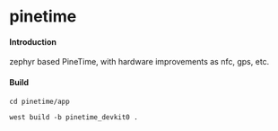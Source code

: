 # pinetime

#### Introduction
zephyr based PineTime, with hardware improvements as nfc, gps, etc.

#### Build
```
cd pinetime/app

west build -b pinetime_devkit0 .
```
